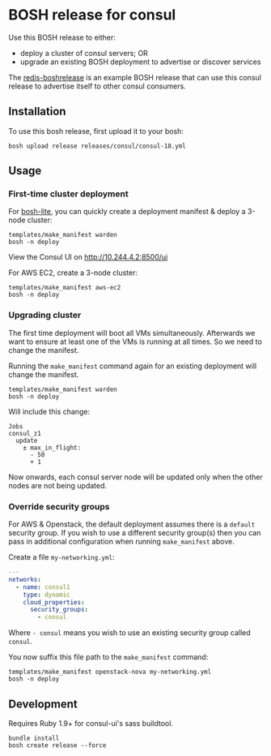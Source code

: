BOSH release for consul
=======================

Use this BOSH release to either:

-	deploy a cluster of consul servers; OR
-	upgrade an existing BOSH deployment to advertise or discover services

The [redis-boshrelease](https://github.com/cloudfoundry-community/redis-boshrelease) is an example BOSH release that can use this consul release to advertise itself to other consul consumers.

Installation
------------

To use this bosh release, first upload it to your bosh:

```
bosh upload release releases/consul/consul-18.yml
```

## Usage

### First-time cluster deployment

For [bosh-lite](https://github.com/cloudfoundry/bosh-lite), you can quickly create a deployment manifest & deploy a 3-node cluster:

```
templates/make_manifest warden
bosh -n deploy
```

View the Consul UI on http://10.244.4.2:8500/ui

For AWS EC2, create a 3-node cluster:

```
templates/make_manifest aws-ec2
bosh -n deploy
```

### Upgrading cluster

The first time deployment will boot all VMs simultaneously. Afterwards we want to ensure at least one of the VMs is running at all times. So we need to change the manifest.

Running the `make_manifest` command again for an existing deployment will change the manifest.

```
templates/make_manifest warden
bosh -n deploy
```

Will include this change:

```
Jobs
consul_z1
  update
    ± max_in_flight:
      - 50
      + 1
```

Now onwards, each consul server node will be updated only when the other nodes are not being updated.

### Override security groups

For AWS & Openstack, the default deployment assumes there is a `default` security group. If you wish to use a different security group(s) then you can pass in additional configuration when running `make_manifest` above.

Create a file `my-networking.yml`:

```yaml
---
networks:
  - name: consul1
    type: dynamic
    cloud_properties:
      security_groups:
        - consul
```

Where `- consul` means you wish to use an existing security group called `consul`.

You now suffix this file path to the `make_manifest` command:

```
templates/make_manifest openstack-nova my-networking.yml
bosh -n deploy
```

Development
-----------

Requires Ruby 1.9+ for consul-ui's sass buildtool.

```
bundle install
bosh create release --force
```
